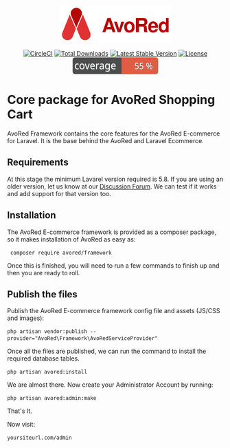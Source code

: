 <p align="center">
    <a href="https://avored.com/" target="_blank"><img src="logo.svg" height="86" alt="AvoRed"></a>
</p>

<p align="center">
    <a href="https://circleci.com/gh/avored/framework/tree/master"><img src="https://circleci.com/gh/avored/framework/tree/master.svg?style=shield" alt="CircleCI"></a>
    <a href="https://packagist.org/packages/avored/framework"><img src="https://poser.pugx.org/avored/framework/downloads" alt="Total Downloads"></a>
    <a href="https://packagist.org/packages/avored/framework"><img src="https://poser.pugx.org/avored/framework/v/stable" alt="Latest Stable Version"></a>
    <a href="https://packagist.org/packages/avored/framework"><img src="https://poser.pugx.org/avored/framework/license" alt="License"></a>
    <a href="https://packagist.org/packages/avored/framework"><img src="https://raw.githubusercontent.com/avored/framework/develop/badge-coverage.svg" alt="Test Coverage"></a>
</p>


# Core package for AvoRed Shopping Cart
AvoRed Framework contains the core features for the AvoRed E-commerce for Laravel. It is the base behind the AvoRed and Laravel Ecommerce.

## Requirements
At this stage the minimum Lavarel version required is 5.8. If you are using an older version, let us know at our [Discussion Forum](https://avored.com/discussion). We can test if it works and add support for that version too.

## Installation
The AvoRed E-commerce framework is provided as a composer package, so it makes installation of AvoRed as easy as:

     composer require avored/framework

Once this is finished, you will need to run a few commands to finish up and then you are ready to roll.

## Publish the files
Publish the AvoRed E-commerce framework config file and assets (JS/CSS and images):

    php artisan vendor:publish --provider="AvoRed\Framework\AvoRedServiceProvider"

Once all the files are published, we can run the command to install the required database tables.

    php artisan avored:install

We are almost there. Now create your Administrator Account by running:

    php artisan avored:admin:make


That's It. 

Now visit:

    yoursiteurl.com/admin
